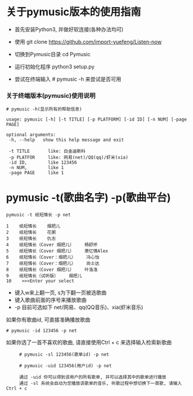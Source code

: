 # 关于pymusic版本的使用指南

  * 首先安装Python3, 并做好软连接(各种办法均可)

  * 使用 git clone https://github.com/import-yuefeng/Listen-now 
 
  * 切换到Pymusic目录 cd Pymusic

  * 运行初始化程序 python3 setup.py

  * 尝试在终端输入 # pymusic -h 来尝试是否可用

### 关于终端版本(pymusic)使用说明

```
# pymusic -h(显示所有的帮助信息)
```    
```
usage: pymusic [-h] [-t TITLE] [-p PLATFORM] [-id ID] [-n NUM] [-page PAGE]

optional arguments:
 -h, --help   show this help message and exit

 -t TITLE       like: 白金迪斯科
 -p PLATFOR     like: 网易(net)/QQ(qq)/虾米(xia)
 -id ID,        like 123456
 -n NUM,        like 1
 -page PAGE     like 1

```

   # pymusic -t(歌曲名字)  -p(歌曲平台)

    pymusic -t 纸短情长 -p net


```    0    纸短情长（完整版）    烟把儿
1    纸短情长    烟把儿
2    纸短情长    花粥
3    纸短情长    仇志
4    纸短情长（Cover 烟把儿）    杨舒怀
5    纸短情长（Cover 烟把儿）    萧忆情Alex
6    纸短情长（Cover：烟把儿）    冯心怡
7    纸短情长（Cover：烟把儿）    尚士达
8    纸短情长（Cover 烟把儿）    叶洛洛
9    纸短情长（试听版）    烟把儿
10    >>>Enter your select 

```
   * 键入w来上翻一页, s为下翻一页被选歌曲
   * 键入歌曲前面的序号来播放歌曲
   * -p 目前可选如下 net/网易、qq(QQ音乐)、xia(虾米音乐)

如果你有歌曲id, 可直接准确播放歌曲

```
# pymusic -id 123456 -p net
```    

如果你选了一首不喜欢的歌曲, 请直接使用Ctrl + c 来选择输入检索新歌曲

```
     # pymusic -sl 123456(歌单id) -p net

     # pymusic -uid 123456(用户id) -p net

     通过 -uid 你可以得到该用户的所有歌单, 并可以选择其中的歌单进行播放
     通过 -sl 系统会自动为您播放该歌单的音乐, 听歌过程中想切换下一首歌, 请输入Ctrl + c

```    

